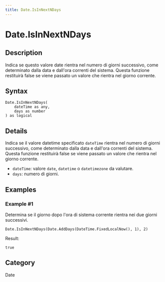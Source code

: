 ```yaml
---
title: Date.IsInNextNDays
---
```


# Date.IsInNextNDays


## Description

Indica se questo valore date rientra nel numero di giorni successivo, come determinato dalla data e dall&#39;ora correnti del sistema. Questa funzione restituirà false se viene passato un valore che rientra nel giorno corrente.


## Syntax

```powerquery
Date.IsInNextNDays(
    dateTime as any,
    days as number
) as logical
```


## Details

Indica se il valore datetime specificato <code>dateTime</code> rientra nel numero di giorni successivo, come determinato dalla data e dall'ora correnti del sistema. Questa funzione restituirà false se viene passato un valore che rientra nel giorno corrente.      <ul>      <li><code>dateTime</code>: valore <code>date</code>, <code>datetime</code> o <code>datetimezone</code> da valutare.</li>      <li><code>days</code>: numero di giorni.</li>      </ul>


## Examples

### Example #1 
Determina se il giorno dopo l&#39;ora di sistema corrente rientra nei due giorni successivi.
```powerquery
Date.IsInNextNDays(Date.AddDays(DateTime.FixedLocalNow(), 1), 2)
```

Result: 
```powerquery
true
```




## Category
Date
